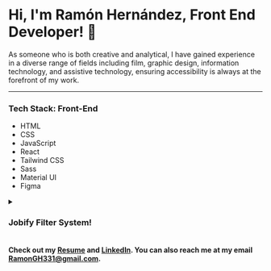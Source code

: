 # Hi, I'm Ramón Hernández, Front End Developer! 👋

As someone who is both creative and analytical, I have gained experience in a diverse range of fields including film, graphic design, information technology, and assistive technology, ensuring accessibility is always at the forefront of my work.

<hr/>
<h3>Tech Stack: Front-End</h3>
<ul>
  <li>HTML</li>
  <li>CSS</li>
  <li>JavaScript</li>
  <li>React</li>
  <li>Tailwind CSS</li>
  <li>Sass</li>
  <li>Material UI</li>
  <li>Figma</li>
 </ul>
 
<details>
  <summary><h3>Jobify Filter System!</h3></summary>
<br>
  <h2>Jobify</h2>
<img src="https://i.imgur.com/d99L8ke.gif" alt="Jobify Preview"/><br/>
  <h5><a href="https://effortless-cajeta-61b011.netlify.app">Live Link</a></h5> 
  <h5><a href="https://github.com/ramongh331/Jobify_Frontend">Repo</a></h5>
<p>Do you find it chaotic when you have to navigate through several job sites just to view your saved job applications? May I introduce you to Jobify! Jobify allows users to type in specific job application information and save it in one central location. Let Jobify help you easily move forward in your career.</p>
</details>

<h4>Check out my <a href="https://docs.google.com/document/d/1-H5c92emIgXb3ieinFNVST_NQUpNs4AKYF7Nzk7PF9M/edit?usp=sharing">Resume</a> and <a href="https://www.linkedin.com/in/ramon-hernandez-web/">LinkedIn</a>. You can also reach me at my email <a href="mailto:ramongh331@gmail.com">RamonGH331@gmail.com</a>.</h4>
